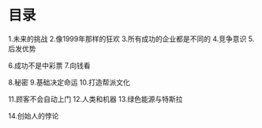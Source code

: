# 目录
1.未来的挑战
2.像1999年那样的狂欢
3.所有成功的企业都是不同的
4.竞争意识
5.后发优势

6.成功不是中彩票
7.向钱看

8.秘密
9.基础决定命运
10.打造帮派文化

11.顾客不会自动上门
12.人类和机器
13.绿色能源与特斯拉

14.创始人的悖论
